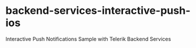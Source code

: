 backend-services-interactive-push-ios
=====================================

Interactive Push Notifications Sample with Telerik Backend Services
